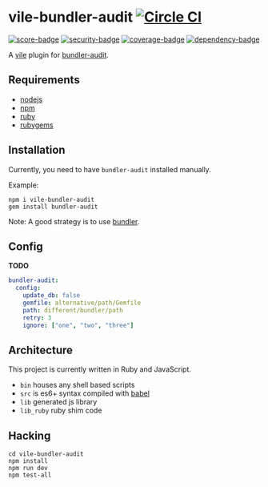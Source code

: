 # vile-bundler-audit [![Circle CI](https://circleci.com/gh/forthright/vile-bundler-audit.svg?style=svg&circle-token=3b75ecc1b75f4ec0dfe397388cf40f3594c2944b)](https://circleci.com/gh/forthright/vile-bundler-audit)

[![score-badge](https://vile.io/brentlintner/vile-bundler-audit/badges/score?token=zkyXkybvCV1yQy1p3CmY)](https://vile.io/brentlintner/vile-bundler-audit) [![security-badge](https://vile.io/brentlintner/vile-bundler-audit/badges/security?token=zkyXkybvCV1yQy1p3CmY)](https://vile.io/brentlintner/vile-bundler-audit) [![coverage-badge](https://vile.io/brentlintner/vile-bundler-audit/badges/coverage?token=zkyXkybvCV1yQy1p3CmY)](https://vile.io/brentlintner/vile-bundler-audit) [![dependency-badge](https://vile.io/brentlintner/vile-bundler-audit/badges/dependency?token=zkyXkybvCV1yQy1p3CmY)](https://vile.io/brentlintner/vile-bundler-audit)

A [vile](http://github.com/brentlintner/vile) plugin for [bundler-audit](https://github.com/rubysec/bundler-audit).

## Requirements

- [nodejs](http://nodejs.org)
- [npm](http://npmjs.org)
- [ruby](http://ruby-lang.org)
- [rubygems](http://rubygems.org)

## Installation

Currently, you need to have `bundler-audit` installed manually.

Example:

    npm i vile-bundler-audit
    gem install bundler-audit

Note: A good strategy is to use [bundler](http://bundler.io).

## Config

**TODO**

```yml
bundler-audit:
  config:
    update_db: false
    gemfile: alternative/path/Gemfile
    path: different/bundler/path
    retry: 3
    ignore: ["one", "two", "three"]
```

## Architecture

This project is currently written in Ruby and JavaScript.

- `bin` houses any shell based scripts
- `src` is es6+ syntax compiled with [babel](https://babeljs.io)
- `lib` generated js library
- `lib_ruby` ruby shim code

## Hacking

    cd vile-bundler-audit
    npm install
    npm run dev
    npm test-all
